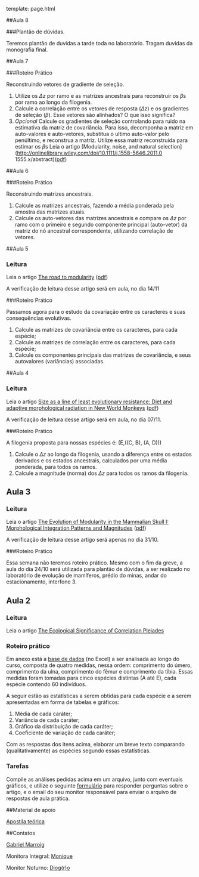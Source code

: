 template: page.html

##Aula 8

###Plantão de dúvidas.

Teremos plantão de duvidas a tarde toda no laboratório. Tragam duvidas da monografia final.

##Aula 7

###Roteiro Prático

Reconstruindo vetores de gradiente de seleção.

1. Utilize os $\Delta z$ por ramo e as matrizes ancestrais para reconstruir os $\beta$s por ramo ao longo da filogenia.
1. Calcule a correlação entre os vetores de resposta ($\Delta z$) e os gradientes de seleção ($\beta$). Esse vetores são alinhados? O que isso significa?
1. *Opcional* Calcule os gradientes de seleção controlando para ruido
na estimativa da matriz de covariância. Para isso, decomponha a matriz
em auto-valores e auto-vetores, substitua o ultimo auto-valor pelo
penúltimo, e reconstrua a matriz. Utilize essa matriz reconstruída
para estimar os $\beta$s Leia o artigo [Modularity, noise, and natural
selection](http://onlinelibrary.wiley.com/doi/10.1111/j.1558-5646.2011.0
1555.x/abstract)([pdf](Marroig_Melo_Garcia-2012.pdf))

##Aula 6

###Roteiro Prático

Reconstruindo matrizes ancestrais.

1. Calcule as matrizes ancestrais, fazendo a média ponderada pela amostra das matrizes atuais.
1. Calcule os auto-vetores das matrizes ancestrais e compare os $\Delta
z$ por ramo com o primeiro e segundo componente principal (auto-vetor)
da matriz do nó ancestral correspondente, utilizando correlação de vetores.

##Aula 5

### Leitura

Leia o artigo [The road to modularity](http://www.nature.com/nrg/journal/v8/n12/abs/nrg2267.html)
([pdf](/bio507/static/Wagner_etal-2007.pdf))

A verificação de leitura desse artigo será em aula, no dia 14/11

###Roteiro Prático

Passamos agora para o estudo da covariação entre os caracteres e suas
consequências evolutivas.

1. Calcule as matrizes de covariância entre os caracteres, para cada espécie;
1. Calcule as matrizes de correlação entre os caracteres, para cada espécie;
1. Calcule os componentes principais das matrizes de covariância, e
seus autovalores (variâncias) associadas.

##Aula 4

### Leitura

Leia o artigo [Size as a line of least evolutionary resistance:
Diet and adaptive morphological radiation in New World
Monkeys](http://onlinelibrary.wiley.com/doi/10.1111/j.0014-3820.2005.tb01049.x/abstract)
([pdf](/bio507/static/Marroig_Cheverud-2005.pdf))

A verificação de leitura desse artigo será em aula, no dia 07/11.

###Roteiro Prático

A filogenia proposta para nossas espécies é: (E,((C, B), (A, D)))

1. Calcule o $\Delta z$ ao longo da filogenia, usando a diferença entre
os estados derivados e os estados ancestrais, calculados por uma média
ponderada, para todos os ramos.
2. Calcule a magnitude (norma) dos $\Delta z$ para todos os ramos da filogenia.

## Aula 3

### Leitura

Leia o artigo [The Evolution of Modularity in the
Mammalian Skull I: Morphological Integration Patterns and
Magnitudes](http://link.springer.com/article/10.1007%2Fs11692-008-9038-3) ([pdf](/bio507/static/Porto-2009.pdf))

A verificação de leitura desse artigo será apenas no dia 31/10.

###Roteiro Prático

Essa semana não teremos roteiro prático. Mesmo com o fim da greve, a
aula do dia 24/10 será utilizada para plantão de dúvidas, a ser
realizado no laboratório de evolução de mamíferos, prédio do minas,
andar do estacionamento, interfone 3.

## Aula 2

### Leitura

Leia o artigo [The Ecological Significance of
Correlation Pleiades](http://www.jstor.org/stable/2405824)

### Roteiro prático

Em anexo está a [base de dados](/bio507/static/dados.csv) (no Excel)
a ser analisada ao longo do curso, composta de quatro medidas, nessa
ordem: comprimento do úmero, comprimento da ulna, comprimento do
fêmur e comprimento da tíbia. Essas medidas foram tomadas para cinco
espécies distintas (A até E), cada espécie contendo 60 indivíduos.

A seguir estão as estatísticas a serem obtidas para cada espécie e a
serem apresentadas em forma de tabelas e gráficos:

 1. Média de cada caráter;
 2. Variância de cada caráter;
 3. Gráfico da distribuição de cada caráter;
 4. Coeficiente de variação de cada caráter;

Com as respostas dos itens acima, elaborar um breve texto comparando
(qualitativamente) as espécies segundo essas estatísticas.

### Tarefas

Compile as análises pedidas acima em um arquivo, junto com eventuais
gráficos, e utilize o seguinte [formulário](https://docs.google.com/forms/d/1fVCLIK8DTiR5GswDtbHooH0h_5a5yxkoqwQVhhCAUgU/viewform) para
responder perguntas sobre o artigo, e o email do seu monitor responsável para enviar o arquivo de respostas de
aula prática.

##Material de apoio

[Apostila teórica](https://github.com/lem-usp/apostila-bio-evol/blob/master/apostila-Bio507.pdf?raw=true)

##Contatos

<A HREF="mailto:&#103;&#109;&#097;&#114;&#114;&#111;&#105;&#103;&#064;&#103;&#109;&#097;&#105;&#108;&#046;&#099;&#111;&#109;">Gabriel Marroig </A>

Monitora Integral: <A HREF="mailto:&#109;&#111;&#110;&#105;&#113;&#117;&#101;&#046;&#110;&#111;&#117;&#097;&#105;&#108;&#104;&#101;&#116;&#097;&#115;&#064;&#103;&#109;&#097;&#105;&#108;&#046;&#099;&#111;&#109;&#032;">Monique</A>

Monitor Noturno: <A HREF="mailto:&#100;&#105;&#111;&#103;&#114;&#111;&#064;&#103;&#109;&#097;&#105;&#108;&#046;&#099;&#111;&#109;">Diog(r)o </A>

